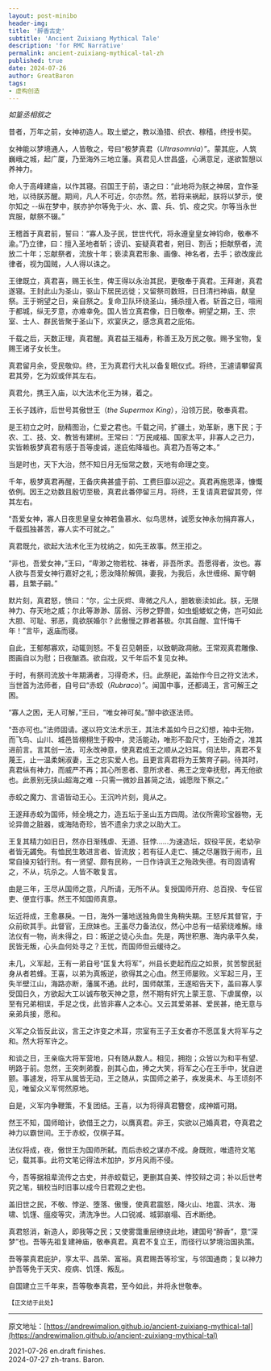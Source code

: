 ```yaml
---
layout: post-minibo
header-img:
title: '醉香古史'
subtitle: 'Ancient Zuixiang Mythical Tale'
description: 'for RMC Narrative'
permalink: ancient-zuixiang-mythical-tal-zh
published: true
date: 2024-07-26
author: GreatBaron
tags:
- 虚构创造
---
```


*如篁丞相叙之*

昔者，万年之前，女神初造人。取土塑之，教以渔猎、织衣、稼穑，终授书契。

女神能以梦境通人，人皆敬之，号曰“极梦真君（*Ultrasomnia*）”。蒙其庇，人筑巍峨之城，起广厦，乃至海外三地立藩。真君见人世昌盛，心满意足，遂欲暂憩以养神力。

命人于高峰建庙，以作其寝。召国王于前，语之曰：“此地将为朕之神居，宜作圣地，以待朕苏醒。期间，凡人不可近，尔亦然。然，若将来祸起，朕将以梦示，使尔知之 --纵在梦中，朕亦护尔等免于火、水、震、兵、饥、疫之灾。尔等当永世宾服，献祭不辍。”

王稽首于真君前，誓曰：“寡人及子民，世世代代，将永遵皇皇女神钧命，敬奉不渝。”乃立律，曰：擅入圣地者斩；谤讥、妄疑真君者，剜目、割舌；拒献祭者，流放二十年；忘献祭者，流放十年；亵渎真君形象、画像、神名者，去手；欲改废此律者，视为国贼，人人得以诛之。

王律既立，真君喜，赐王长生，俾王得以永治其民，更敬奉于真君。王拜谢，真君遂寝。王封此山为圣山，驱山下居民远徙；又留祭司数班，日日清扫神庙，献皇祭。王于朔望之日，亲自祭之。复命卫队环绕圣山，捕杀擅入者。斩首之日，喧闹于都城，纵无歹意，亦难幸免。国人皆立真君像，日日敬奉。朔望之期，王、宗室、士人、群民皆聚于圣山下，欢宴庆之，感念真君之庇佑。

千载之后，天数正理，真君醒。真君益王福寿，称善王及万民之敬。赐予宝物，复赐王诸子女长生。

真君留月余，受民敬仰。终，王为真君行大礼以备复眠仪式。将终，王遽请攀留真君其旁，乞为奴或伴其左右。

真君允，携王入庙，以大法术化王为袜，着之。

王长子践祚，后世号其傲世王（*the Supermox King*），沿领万民，敬奉真君。

是王初立之时，励精图治，仁爱之君也。千载之间，扩疆土，劝革新，惠下民；于农、工、技、文、教皆有建树。王常曰：“万民咸福、国家太平，非寡人之己力，实皆赖极梦真君有感于吾等虔诚，遂庇佑降福也。真君乃吾等之本。”

当是时也，天下大治，然不知日月无恒常之数，天地有命理之变。

千年，极梦真君再醒，王备庆典甚盛于前、工费巨靡以迎之。真君再施恩泽，慷慨依例。因王之劝数且殷切至极，真君此番停留三月。将终，王复请真君留其旁，伴其左右。

“吾爱女神，寡人日夜思皇皇女神若鱼慕水、似鸟思林，诚愿女神永勿捐弃寡人，千载孤独甚苦，寡人实不可就之。”

真君既允，欲起大法术化王为枕纳之，如先王故事。然王拒之。

“非也，吾爱女神，”王曰，“卑渺之物若枕、袜者，非吾所求。吾愿得者，汝也。寡人欲与吾爱女神行嘉好之礼；愿汝降阶解佩，妻我，为我后，永世缠绵、厮守朝暮，且繁子嗣。”

默片刻，真君怒，愤曰：“尔，尘土灰烬、卑微之凡人，胆敢亵渎如此。朕，无限神力、存天地之威；尔此等渺渺、孱弱、污秽之野兽，如虫蛆蝼蚁之俦，岂可如此大胆、可耻、邪恶，竟欲朕婚尔？此傲慢之罪者甚极。尔其自醒、宜忏悔千年！”言毕，返庙而寝。

自此，王郁郁寡欢，动辄则怒。不复召见朝臣，以致朝政凋敝。王常观真君雕像、图画自以为慰；日夜酗酒。欲自戕，又千年后不复见女神。

于时，有祭司流放十年期满者，习得奇术，归。此祭祀，盖始作今日之符文法术，当世首为法师者，自号曰“赤蛟（*Rubraco*）”。闻国中事，还都谒王，言可解王之困。

“寡人之困，无人可解，”王曰，“唯女神可矣。”醉中欲逐法师。

“吾亦可也。”法师固请。遂以符文法术示王，其法术盖如今日之幻想，袖中无物，而飞鸟、山川、城邑皆栩栩生于殿中，灵活能动，唯形不盈尺寸，王始奇之，准其进前言。言其创一法，可永改神意，使真君成王之顺从之妇耳。伺法毕，真君不复蔑王，止一温柔娴淑妻，王之忠实爱人也。且更言真君将为王繁育子嗣。待其时，真君纵有神力，而威严不再；其心所思者、意所求者、弗王之宠幸抚慰，再无他欲也。此景别无挟山超海之难 --只需一微妙且甚简之法，诚愿陛下察之。”

赤蛟之魔力、言语皆动王心。王沉吟片刻，竟从之。

王遂拜赤蛟为国师，倾全境之力，造五坛于圣山五方四周。法仪所需珍宝器物，无论异兽之脏器，或海陆奇珍，皆不遗余力求之以助大工。

王复其精力如旧日，然亦日渐残虐、无道、狂悖……为速造坛，奴役平民，老幼孕者皆无蠲免。有恤民生敢进言者、皆流放；若有征人走亡、捕之尽屠戮于闹市，且常自操刃钺行刑。有一贤望、颇有民称，一日作诗讽王之殆政失德。有司固请宥之，不从，坑杀之。人皆不敢复言。

由是三年，王尽从国师之意，凡所请，无所不从。复授国师开府、总百揆、专任官吏、便宜行事。然王不知国师真意。

坛近将成，王愈暴戾。一日，海外一藩地送独角兽生角稍失期。王怒斥其督官，于众前砍其手。此督官，王庶妹也。王虽尽力备法仪，然心中总有一结萦绕难解。缘法仪有一物，尚未得之，曰：叛逆之徒心头血。先是，两世积惠、海内承平久矣，民皆无叛，心头血何处寻之？王忧，而国师但云缓待之。

未几，义军起，王有一弟自号“匡复大将军”，州县长吏起而应之如景，贫苦黎民挺身从者若蜂。王喜，以弟为真叛逆，欲得其之心血。然王师屡败。义军起三月，王失半壁江山，海路亦断，藩属不通。此时，国师献策，王遂昭告天下，盖曰寡人享受国日久，方欲起大工以诚布敬天神之意，然不期有奸宄上蒙王意、下虐属僚，以至有兄弟相误，手足之伐，此皆非寡人之本心。又云其爱弟甚、爱民甚，绝无意与亲弟兵接，愿和。

义军之众皆反此议，言王之诈变之术耳，宗室有王子王女者亦不愿匡复大将军与之和。然大将军许之。

和谈之日，王亲临大将军营地，只有随从数人。相见，拥抱；众皆以为和平有望、明路于前。忽然，王突刺弟腹，剖其心血，捧之大笑，将军之心在王手中，犹自迸颤。事遽发，将军从属皆无动，王之随从，实国师之弟子，疾发奥术、与王顷刻不见，唯留众义军愕然原地。

自是，义军内争鞭策，不复团结。王喜，以为将得真君簪奁，成神婿可期。

然王不知，国师暗计，欲借王之力，以膺真君。非王，实欲以己婚真君，夺真君之神力以霸世间。王于赤蛟，仅棋子耳。

法仪将成，夜，傲世王为国师所弑。而后赤蛟之谋亦不成。身既败，唯遗符文笔记，载其事。此符文笔记得法术加护，岁月风雨不侵。

今，吾等据祖辈流传之古史，并赤蛟载记，更删其自美、悖狡辩之词；补以后世考究之笔，辑校当时旧事以成今日君观之史也。

盖旧世之民，不敬、悖逆、堕落、傲慢，使真君震怒，降火山、地震、洪水、海啸、饥馑、瘟疫等灾，清洗净世。人口锐减、城郭崩塌、百术断绝。

真君怒消，新造人，即我等之民；又使雾霭重层缭绕此地，建国号“醉香”，意“深梦”也。吾等先祖复建神庙，敬奉真君。真君不复立王，而径行以梦境治国执策。

吾等蒙真君庇护，享太平、昌荣、富裕。真君赐吾等珍宝，与邻国通商；复以神力护吾等免于天灾、疫病、饥馑、叛乱。

自国建立三千年来，吾等敬奉真君，至今如此，并将永世敬奉。

`【正文结于此处】`

---

原文地址：[https://andrewimalion.github.io/ancient-zuixiang-mythical-tal](https://andrewimalion.github.io/ancient-zuixiang-mythical-tal)

2021-07-26 en.draft finishes.  
2024-07-27 zh-trans. Baron.
